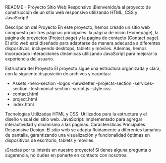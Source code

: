 README - Proyecto Sitio Web Responsivo
¡Bienvenido/a al proyecto de construcción de un sitio web responsivo utilizando HTML, CSS y JavaScript!

Descripción del Proyecto
En este proyecto, hemos creado un sitio web compuesto por tres páginas principales: la página de inicio (Homepage), la página de proyectos (Project page) y la página de contacto (Contact page). El sitio web está diseñado para adaptarse de manera adecuada a diferentes dispositivos, incluyendo desktops, tablets y móviles. Además, hemos incorporado interacciones dinámicas utilizando JavaScript para mejorar la experiencia del usuario.

Estructura del Proyecto
El proyecto sigue una estructura organizada y clara, con la siguiente disposición de archivos y carpetas:


- Assets
  -hero-section
  -logos
  -newsletter
  -projects-section
  -services-section
  -testimonial-section
  -script.js
  -style.css
- contact.html
- project.html
- index.html

Tecnologías Utilizadas
HTML y CSS: Utilizados para la estructura y el diseño visual del sitio web.
JavaScript: Implementado para agregar interactividad y dinamismo a las páginas.
Características Principales
Responsive Design: El sitio web se adapta fluidamente a diferentes tamaños de pantalla, garantizando una visualización y funcionalidad óptimas en dispositivos de escritorio, tablets y móviles.


¡Gracias por tu interés en nuestro proyecto! Si tienes alguna pregunta o sugerencia, no dudes en ponerte en contacto con nosotros.

